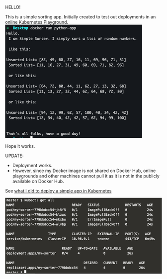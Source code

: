 HELLO!

This is a simple sorting app.
Initially created to test out deployments in an online Kubernetes Playground.
![](https://github.com/Sue-w/my-simple-sorter/blob/master/simple-sorter-app.png)

Hope it works.

UPDATE:

  * Deployment works.
  * However, since my Docker image is not shared on Docker Hub, online playgrounds and other machines cannot pull it as it is not in the publicly available on Docker Hub. 

See [what I did to deploy a simple app in Kubernetes](https://github.com/Sue-w/my-simple-sorter/blob/master/Deploying-steps.md)

![](https://github.com/Sue-w/my-simple-sorter/blob/master/Deployment-result.png)
